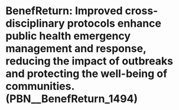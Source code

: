 # BenefReturn: __Improved cross-disciplinary protocols enhance public health emergency management and response, reducing the impact of outbreaks and protecting the well-being of communities.__ (PBN__BenefReturn_1494)

